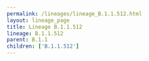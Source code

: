 ```yaml
---
permalink: /lineages/lineage_B.1.1.512.html
layout: lineage_page
title: Lineage B.1.1.512
lineage: B.1.1.512
parent: B.1.1
children: ['B.1.1.512']
---
```

